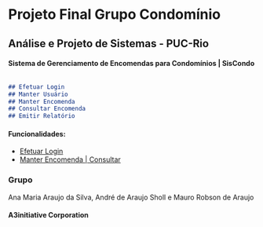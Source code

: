 # Projeto Final Grupo Condomínio

## Análise e Projeto de Sistemas - PUC-Rio

#### Sistema de Gerenciamento de Encomendas para Condomínios | SisCondo

```markdown

## Efetuar Login
## Manter Usuário
## Manter Encomenda
## Consultar Encomenda
## Emitir Relatório

```

#### Funcionalidades:
- [Efetuar Login](https://a3initiative.github.io/projeto/efetuarLogin.html) 
- [Manter Encomenda | Consultar](https://a3initiative.github.io/projeto/manterEncomenda.html)

### Grupo

Ana Maria Araujo da Silva, André de Araujo Sholl e Mauro Robson de Araujo

#### A3initiative Corporation
